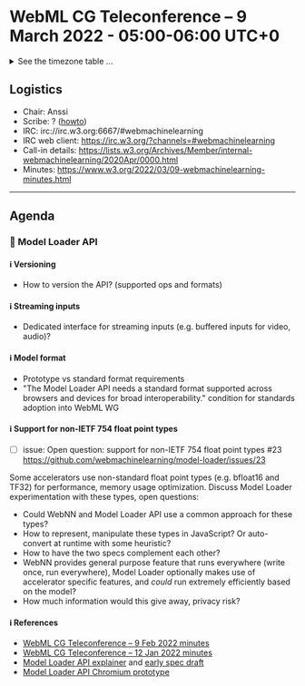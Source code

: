 # WebML CG Teleconference – 9 March 2022 - 05:00-06:00 UTC+0

<details><summary>See the timezone table ...</summary>
<table>
<tr><td> San Francisco (U.S.A. - California) <td> Tue, 8 March 2022 <td> 21:00 <td> UTC-8 hours
<tr><td> Boston (U.S.A. - Massachusetts) <td> Wed, 9 March 2022 <td> 00:00 <td> UTC-5 hours
<tr><td> London (United Kingdom - England) <td> Wed, 9 March 2022 <td> 05:00 <td> UTC+0 hours
<tr><td> Berlin (Germany) <td> Wed, 9 March 2022 <td> 06:00 <td> UTC+1 hours
<tr><td> Helsinki (Finland) <td> Wed, 9 March 2022 <td> 07:00 <td> UTC+2 hours
<tr><td> Shanghai (China) <td> Wed, 9 March 2022 <td> 13:00 <td> UTC+8 hours
<tr><td> Tokyo (Japan) <td> Wed, 9 March 2022 <td> 14:00 <td> UTC+9 hours
<tr><td> Sydney (Australia) <td> Wed, 9 March 2022 <td> 16:00 <td> UTC+11 hours
<tr><td> Corresponding UTC (GMT) <td> Wed, 9 March 2022 <td colspan=2> 05:00 UTC
</table>

Other locations: https://www.timeanddate.com/worldclock/fixedtime.html?iso=20220309T05
  </details>
  
## Logistics

* Chair: Anssi
* Scribe: ? ([howto](https://github.com/webmachinelearning/meetings/blob/main/scribe-howto.md))
* IRC: irc://irc.w3.org:6667/#webmachinelearning
* IRC web client: https://irc.w3.org/?channels=#webmachinelearning
* Call-in details: https://lists.w3.org/Archives/Member/internal-webmachinelearning/2020Apr/0000.html
* Minutes: https://www.w3.org/2022/03/09-webmachinelearning-minutes.html
  
---

## Agenda

###  🔄 Model Loader API

#### ℹ️ Versioning

- How to version the API? (supported ops and formats)

#### ℹ️ Streaming inputs

- Dedicated interface for streaming inputs (e.g. buffered inputs for video, audio)?

#### ℹ️ Model format

- Prototype vs standard format requirements
- "The Model Loader API needs a standard format supported across browsers and devices for broad interoperability." condition for standards adoption into WebML WG

#### ℹ️ Support for non-IETF 754 float point types

- [ ] issue: Open question: support for non-IETF 754 float point types #23 https://github.com/webmachinelearning/model-loader/issues/23

Some accelerators use non-standard float point types (e.g. bfloat16 and TF32) for performance, memory usage optimization. Discuss Model Loader experimentation with these types, open questions:

- Could WebNN and Model Loader API use a common approach for these types?
- How to represent, manipulate these types in JavaScript? Or auto-convert at runtime with some heuristic?
- How to have the two specs complement each other?
- WebNN provides general purpose feature that runs everywhere (write once, run everywhere), Model Loader optionally makes use of accelerator specific features, and *could* run extremely efficiently based on the model?
- How much information would this give away, privacy risk?

#### ℹ️ References
  * [WebML CG Teleconference – 9 Feb 2022 minutes](https://www.w3.org/2022/02/09-webmachinelearning-minutes.html)
  * [WebML CG Teleconference – 12 Jan 2022 minutes](https://www.w3.org/2022/01/12-webmachinelearning-minutes.html)
  * [Model Loader API explainer](https://github.com/webmachinelearning/model-loader/blob/main/explainer.md) and [early spec draft](https://webmachinelearning.github.io/model-loader/)
  * [Model Loader API Chromium prototype](https://chromium-review.googlesource.com/c/chromium/src/+/3341136)
  
